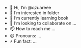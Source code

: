 - 👋 Hi, I’m @qzuareee
- 👀 I’m interested in folder
- 🌱 I’m currently learning book
- 💞️ I’m looking to collaborate on ...
- 📫 How to reach me ...
- 😄 Pronouns: ...
- ⚡ Fun fact: ...

<!---
qzuareee/qzuareee is a ✨ special ✨ repository because its `README.md` (this file) appears on your GitHub profile.
You can click the Preview link to take a look at your changes.
--->
